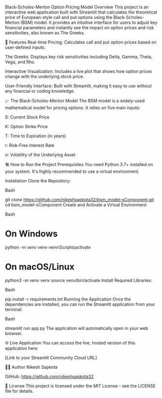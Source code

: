 Black-Scholes-Merton Option Pricing Model
Overview
This project is an interactive web application built with Streamlit that calculates the theoretical price of European-style call and put options using the Black-Scholes-Merton (BSM) model. It provides an intuitive interface for users to adjust key financial parameters and instantly see the impact on option prices and risk sensitivities, also known as The Greeks.

🚀 Features
Real-time Pricing: Calculates call and put option prices based on user-defined inputs.

The Greeks: Displays key risk sensitivities including Delta, Gamma, Theta, Vega, and Rho.

Interactive Visualization: Includes a live plot that shows how option prices change with the underlying stock price.

User-Friendly Interface: Built with Streamlit, making it easy to use without any financial or coding knowledge.

📈 The Black-Scholes-Merton Model
The BSM model is a widely-used mathematical model for pricing options. It relies on five main inputs:

S: Current Stock Price

K: Option Strike Price

T: Time to Expiration (in years)

r: Risk-Free Interest Rate

σ: Volatility of the Underlying Asset

🛠️ How to Run the Project
Prerequisites
You need Python 3.7+ installed on your system. It's highly recommended to use a virtual environment.

Installation
Clone the Repository:

Bash

git clone https://github.com/nikeshsapkota32/bsm_model-sComponent.git
cd bsm_model-sComponent
Create and Activate a Virtual Environment:

Bash

# On Windows
python -m venv venv
venv\Scripts\activate

# On macOS/Linux
python3 -m venv venv
source venv/bin/activate
Install Required Libraries:

Bash

pip install -r requirements.txt
Running the Application
Once the dependencies are installed, you can run the Streamlit application from your terminal:

Bash

streamlit run app.py
The application will automatically open in your web browser.

🌐 Live Application
You can access the live, hosted version of this application here:

[Link to your Streamlit Community Cloud URL]

👨‍💻 Author
Nikesh Sapkota

GitHub: https://github.com/nikeshsapkota32


📄 License
This project is licensed under the MIT License - see the LICENSE file for details.
